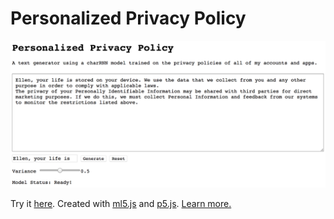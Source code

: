 # Personalized Privacy Policy

![demo](demo.jpg)

Try it [here](https://ellennickles.github.io/personalized-privacy-policy/).
Created with [ml5.js](https://ml5js.org/) and [p5.js](https://p5js.org/). 
[Learn more.](https://ellennickles.site/blog/2018/10/13/week-6-generating-text-with-a-lstm-neural-network)
